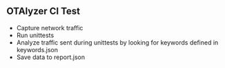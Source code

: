 ## OTAlyzer CI Test

* Capture network traffic
* Run unittests
* Analyze traffic sent during unittests by looking for keywords defined in keywords.json
* Save data to report.json
